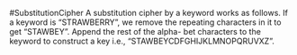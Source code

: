 #SubstitutionCipher
A substitution cipher by a keyword works as follows. If a keyword is “STRAWBERRY”, we remove the repeating characters in it to get “STAWBEY”. 
Append the rest of the alpha- bet characters to the keyword to construct a key i.e., “STAWBEYCDFGHIJKLMNOPQRUVXZ”. 
